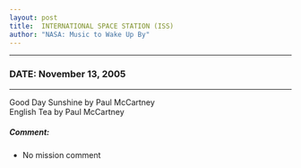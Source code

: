```yaml
---
layout: post
title:  INTERNATIONAL SPACE STATION (ISS)
author: "NASA: Music to Wake Up By"
---
```


----
### DATE: November 13, 2005
----
Good Day Sunshine by Paul McCartney<br />English Tea by Paul McCartney

##### Comment:
* No mission comment
